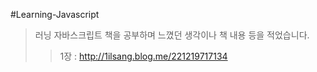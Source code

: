 #Learning-Javascript
>러닝 자바스크립트 책을 공부하며 느꼈던 생각이나 책 내용 등을 적었습니다.
>>1장 : http://1ilsang.blog.me/221219717134